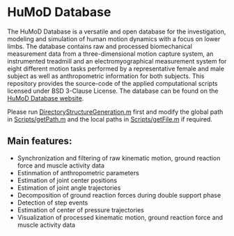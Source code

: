 HuMoD Database
===
The HuMoD Database is a versatile and open database for the investigation, modeling and simulation of human motion dynamics with a focus on lower limbs. The database contains raw and processed biomechanical measurement data from a three-dimensional motion capture system, an instrumented treadmill and an electromyographical measurement system for eight different motion tasks performed by a representative female and male subject as well as anthropometric information for both subjects. This repository provides the source-code of the applied computational scripts licensed under BSD 3-Clause License. The database can be found on the [HuMoD Database website](https://www.informatik.tu-darmstadt.de/sim/forschung_sim/datensaetze_sim/humod_sim/ "HuMoD Database").

Please run [DirectoryStructureGeneration.m](DirectoryStructureGeneration.m) first and modify the global path in [Scripts/getPath.m](Scripts/getPath.m) and the local paths in [Scripts/getFile.m](Scripts/getFile.m) if required.

Main features:
---
* Synchronization and filtering of raw kinematic motion, ground reaction force and muscle activity data
* Estinmation of anthropometric parameters
* Estimation of joint center positions
* Estimation of joint angle trajectories
* Decomposition of ground reaction forces during double support phase
* Detection of step events
* Estimation of center of pressure trajectories
* Visualization of processed kinematic motion, ground reaction force and muscle activity data
